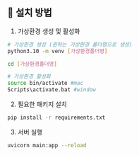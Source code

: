 ## 🚀 설치 방법

1. 가상환경 생성 및 활성화
```bash
# 가상환경 생성 (원하는 가상환경 폴더명으로 생성)
python3.10 -m venv [가상환경폴더명]

cd [가상환경폴더명]

# 가상환경 활성화
source bin/activate #mac
Scripts\activate.bat #window
```

2. 필요한 패키지 설치
```bash
pip install -r requirements.txt
```

3. 서버 실행
```bash
uvicorn main:app --reload
```